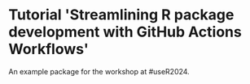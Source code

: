 # Tutorial 'Streamlining R package development with GitHub Actions Workflows'

An example package for the workshop at #useR2024.


